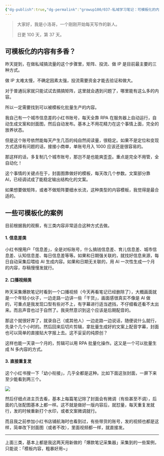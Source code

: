 ```yaml
---
{"dg-publish":true,"dg-permalink":"growup100/037-私域学习笔记：可模板化的内容有多香！","permalink":"/growup100/037-私域学习笔记：可模板化的内容有多香！/","tags":["小洛哥成长笔记"],"noteIcon":"1","created":"2024-05-23","updated":"2024-05-23"}
---
```



> 大家好，我是小洛哥，一个刚刚开始每天写作的新人。
> 
> 日更 100 天，第 37 天。

## 可模板化的内容有多香？

昨天提到，在做私域搞流量的这个步骤里，矩阵、投流、做 IP 是目前最主要的三种方式。

做 IP 太难太慢，不确定因素太强，投流需要资金才能去验证和做大。

对于普通玩家就只能试试去搞搞矩阵，这里就会遇到问题了，哪里能有这么多的内容。

所以一定需要找到可以被模板化批量生产的内容。

我自己有一个城市信息差的小红书账号，每天全靠 RPA 在服务器上自动运行，自动生成文案和封面图，然后自动发布。基本上不用花精力在这个事情上面，完全的放养状态。

但是这个账号依然能每天产生几百的纯自然阅读量，很稳定。如果不是定位和变现方式选择有问题的话，接接小商单，单账号月入 1000 应该还是很容易的。

那这样的话，多复制几个城市账号，那岂不是也能爽歪歪。重点是完全不用管，全自动化！

这个事情的关键点在于，封面图靠做好的模板，每天改几个参数。文案部分靠 AI，已经调试成了能稳定输出结构化的文案。

如果想要做矩阵，或者不做矩阵要细水长流，这种类型的内容模板，我觉得是最合适的。

## 一些可模板化的案例

目前根据我的观察，有三类内容非常适合这种方式去做。

#### 1. 信息差类

小红书搜用户「信息差」，全是对标账号，什么搞钱信息差、育儿信息差、城市信息差、认知信息差、每日信息差等等。如果和日期强关联的，就找好信息来源，每日自动采集后喂给 AI 生成内容。如果和日期无关联的，用 AI 一次性生成一个月的内容，存稿慢慢发就行。

#### 2. 口播视频类

昨天采集爆款笔记时看到一个口播视频（今天再看笔记已经删除了），大概画面就是一个年轻小伙子，一边走路一边讲一些「干货」，画面感很真实不像是 AI 做的，可重点是我发现口型有些对不上，有字幕进行适当遮挡，不仔细看还看不太出来。而且声音也过于自然了。我突然意识到这个应该是后期配音的。

那这个就很好弄了，就录自己（或其他人）一边走路一边说话，随便说什么就行，先录个几个小时的。然后回来后切片剪辑，拿批量生成好的文案上配音字幕，封面也可以简单的直接贴大字报上去。这不妥妥的纯原创？

这样也能一天录一个月的，剪辑可以用 RPA 批量化操作。这又是一个可以批量生成 N 多内容的方式。

#### 3. 直接重复发

这个小红书搜一下「幼小衔接」，几乎全都是这种。比如下面这张封面，一屏下来至少能看到两三个。

![](http://img.xlg.life/images%2F2024%2F05%2F23%2F20240523233823-86aa7d678d918d3c77860cae99fadb5a.png)

然后仔细点进主页去看，基本上每篇笔记除了封面会有微调（有些甚至不调），后面的几张配图基本上都一样。这不就是做好一版内容后，就怼量，每天重复发就行，发的时候重新打个水印，或者文案微调就行。

而且我之前参加小红书店铺航海时也看到过，有些带货的账号，发的视频也都是这样，简单改下封面图（或者不改），里面视频都一样，就直接发。

---

上面三类，基本上都是我这两天用新做的「爆款笔记采集器」采集到的一些案例，只能说：「模板内容，粗暴好用~」